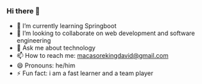### Hi there 👋 

- 🌱 I’m currently learning Springboot
- 👯 I’m looking to collaborate on web development and software engineering
- 💬 Ask me about technology
- 📫 How to reach me: macasorekingdavid@gmail.com
- 😄 Pronouns: he/him
- ⚡ Fun fact: i am a fast learner and a team player

